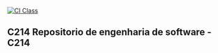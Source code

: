 [![CI Class](https://https://github.com/Pietro19/C214/blob/main/.github/workflows/ci.yml/badge.svg)](https://https://github.com/Pietro19/C214/blob/main/.github/workflows/ci.yml)


## C214 Repositorio de engenharia de software - C214
